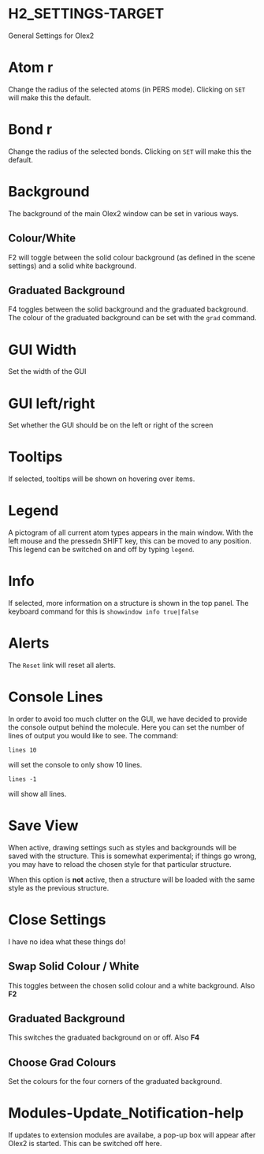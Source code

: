 # H2_SETTINGS-TARGET
General Settings for Olex2

# Atom r
Change the radius of the selected atoms (in PERS mode). Clicking on `SET` will make this the default.

# Bond r
Change the radius of the selected bonds. Clicking on `SET` will make this the default.

# Background
The background of the main Olex2 window can be set in various ways.

## Colour/White
F2 will toggle between the solid colour background (as defined in the scene settings) and a solid white background.

## Graduated Background
F4 toggles between the solid background and the graduated background. The colour of the graduated background can be set with the `grad` command.

# GUI Width
Set the width of the GUI

# GUI left/right
Set whether the GUI should be on the left or right of the screen

# Tooltips
If selected, tooltips will be shown on hovering over items.

# Legend
A pictogram of all current atom types appears in the main window. With the left mouse and the pressedn SHIFT key, this can be moved to any position. This legend can be switched on and off by typing `legend`.

# Info
If selected, more information on a structure is shown in the top panel. The keyboard command for this is `showwindow info true|false`


# Alerts
The `Reset` link will reset all alerts.

# Console Lines
In order to avoid too much clutter on the GUI, we have decided to provide the console output behind the molecule. Here you can set the number of lines of output you would like to see. The command:

`lines 10`

will set the console to only show 10 lines.

`lines -1`

will show all lines.

# Save View
When active, drawing settings such as styles and backgrounds will be saved with the structure. This is somewhat experimental; if things go wrong, you may have to reload the chosen style for that particular structure.

When this option is **not** active, then a structure will be loaded with the same style as the previous structure.


# Close Settings
I have no idea what these things do!

## Swap Solid Colour / White
This toggles between the chosen solid colour and a white background. Also <b>F2</b>

## Graduated Background
This switches the graduated background on or off. Also <b>F4</b>

## Choose Grad Colours
Set the colours for the four corners of the graduated background.


# Modules-Update_Notification-help
If updates to extension modules are availabe, a pop-up box will appear after Olex2 is started. This can be switched off here.

